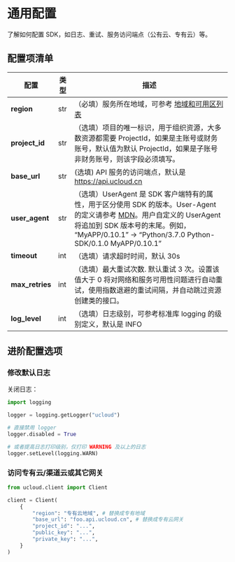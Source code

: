 # 通用配置

了解如何配置 SDK，如日志、重试、服务访问端点（公有云、专有云）等。

## 配置项清单

| 配置            | 类型 | 描述                                                         |
| --------------- | ---- | ------------------------------------------------------------ |
| **region**      | str  | （必填）服务所在地域，可参考 [地域和可用区列表](https://docs.ucloud.cn/api/summary/regionlist) |
| **project_id**  | str  | （选填）项目的唯一标识，用于组织资源，大多数资源都需要 ProjectId，如果是主账号或财务账号，默认值为默认 ProjectId，如果是子账号非财务账号，则该字段必须填写。 |
| **base_url**    | str  |  (选填) API 服务的访问端点，默认是 https://api.ucloud.cn                            |
| **user_agent**  | str  | （选填）UserAgent 是 SDK 客户端特有的属性，用于区分使用 SDK 的版本。User-Agent 的定义请参考 [MDN](https://developer.mozilla.org/en-US/docs/Web/HTTP/Headers/User-Agent)。用户自定义的 UserAgent 将追加到 SDK 版本号的末尾。例如， “MyAPP/0.10.1” -> “Python/3.7.0 Python-SDK/0.1.0 MyAPP/0.10.1” |
| **timeout**     | int  | （选填）请求超时时间，默认 30s                               |
| **max_retries** | int  | （选填）最大重试次数. 默认重试 3 次。设置该值大于 0 将对网络和服务可用性问题进行自动重试，使用指数退避的重试间隔，并自动跳过资源创建类的接口。 |
| **log_level**   | int  | （选填）日志级别，可参考标准库 logging 的级别定义，默认是 INFO                    |

## 进阶配置选项

### 修改默认日志

关闭日志：

```python
import logging

logger = logging.getLogger("ucloud")

# 直接禁用 logger
logger.disabled = True

# 或者提高日志打印级别，仅打印 WARNING 及以上的日志
logger.setLevel(logging.WARN)
```

### 访问专有云/渠道云或其它网关

```python
from ucloud.client import Client

client = Client(
    {
        "region": "专有云地域", # 替换成专有地域
        "base_url": "foo.api.ucloud.cn", # 替换成专有云网关
        "project_id": "...",
        "public_key": "...",
        "private_key": "...",
    }
)
```
